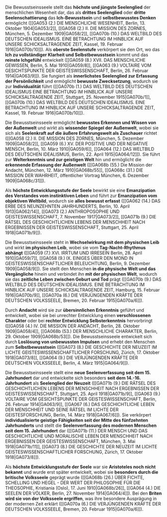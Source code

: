 
Die Bewusstseinsseele stellt das **höchste und jüngste Seelenglied** der menschlichen Wesenheit dar, das als **drittes Seelenglied** oder **dritte Seelenschattierung** das **Ich-Bewusstsein** und **selbstbewusstes Denken** ermöglicht ([[GA053 (2.) DIE MENSCHLICHE WESENHEIT, Berlin, 13. Oktober 1904|GA053/2]], [[GA058 (2.) II. DIE MISSION DES ZORNES, München, 5. Dezember 1909|GA058/2]], [[GA070b (10.) DAS WELTBILD DES DEUTSCHEN IDEALISMUS. EINE BETRACHTUNG IM HINBLICK AUF UNSERE SCHICKSALTRAGENDE ZEIT, Kassel, 19. Februar 1916|GA070b/10]]). Als **oberste Seelenstufe** verkörpert sie den Ort, wo das **Ich zu vollständiger Klarheit und Selbstbewusstsein** kommt und das **reinste Ichgefühl** entwickelt ([[GA059 (8.) XVII. DAS MENSCHLICHE GEWISSEN, Berlin, 5. Mai 1910|GA059/8]], [[GA063 (9.) VOLTAIRE VOM GESICHTSPUNKTE DER GEISTESWISSENSCHAFT, Berlin, 26. Februar 1914|GA063/9]]). Sie fungiert als **innerlichstes Seelenglied zur Erfassung der Persönlichkeit** und ermöglicht **bewusste Zwecksetzung**, wodurch sie zur **Individualität** führt ([[GA070b (1.) DAS WELTBILD DES DEUTSCHEN IDEALISMUS EINE BETRACHTUNG IM HINBLICK AUF UNSERE SCHICKSALTRAGENDE ZEIT, Stuttgart, 25. November 1915|GA070b/1]], [[GA070b (10.) DAS WELTBILD DES DEUTSCHEN IDEALISMUS. EINE BETRACHTUNG IM HINBLICK AUF UNSERE SCHICKSALTRAGENDE ZEIT, Kassel, 19. Februar 1916|GA070b/10]]).

Die Bewusstseinsseele ermöglicht **bewusstes Erkennen und Wissen von der Außenwelt** und wirkt als **wissender Spiegel der Außenwelt**, wobei sie sich als **Seelenkraft auf die äußere Erfahrungswelt als Zuschauer** richtet ([[GA058 (2.) II. DIE MISSION DES ZORNES, München, 5. Dezember 1909|GA058/2]], [[GA059 (6.) XV. DER POSITIVE UND DER NEGATIVE MENSCH, Berlin, 10. März 1910|GA059/6]], [[GA064 (12.) DAS WELTBILD DES DEUTSCHEN IDEALISMUS, Berlin, 22. April 1915|GA064/12]]). Sie führt zur **Welterkenntnis und zur geistigen Welt** hin und ermöglicht die **erkennende Erfassung der Außenwelt** ([[GA068b (55.) Die Mission der Andacht, München, 12. März 1910|GA068b/55]], [[GA068c (31.) DIE MISSION DER WAHRHEIT, öffentlicher Vortrag München, 6. Dezember 1909|GA068c/31]]).

Als **höchste Entwicklungsstufe der Seele** bewirkt sie eine **Emanzipation des Verstandes vom instinktiven Leben** und führt zur **Emanzipation vom objektiven Weltbild**, wodurch sie **alles bewusst erfasst** ([[GA062 (14.) DAS ERBE DES NEUNZEHNTEN JAHRHUNDERTS, Berlin, 10. April 1913|GA062/14]], [[GA073 (2.) ANTHROPOSOPHIE UND GEISTESWISSENSCHAFT, 7. November 1917|GA073/2]], [[GA071b (9.) DIE RÄTSEL DES GESCHICHTLICHEN LEBENS DER MENSCHHEIT NACH ERGEBNISSEN DER GEISTESWISSENSCHAFT, Stuttgart, 25. April 1918|GA071b/9]]).

Die Bewusstseinsseele steht in **Wechselwirkung mit dem physischen Leib** und wirkt **im physischen Leib**, wobei sie vom **Tag-Nacht-Rhythmus abhängt** ([[GA059 (7.) XVI. IRRTUM UND IRRESEIN Berlin, 28. April 1910|GA059/7]], [[GA058 (9.) IX. EINIGES ÜBER DEN MOND IN GEISTESWISSENSCHAFTLICHER BELEUCHTUNG, Berlin, 9. Dezember 1909|GA058/9]]). Sie stellt den Menschen **in die physische Welt und das Vergängliche** hinein und verbindet ihn **mit der physischen Welt**, wodurch sie das **zeitliche Leben zwischen Geburt und Tod** prägt ([[GA070b (9.) DAS WELTBILD DES DEUTSCHEN IDEALISMUS. EINE BETRACHTUNG IM HINBLICK AUF UNSERE SCHICKSALTRAGENDE ZEIT, Hamburg, 15. Februar 1916|GA070b/9]], [[GA070a (6.) DIE VERJÜNGENDEN KRÄFTE DER DEUTSCHEN VOLKSSEELE, Bremen, 20. Februar 1915|GA070a/6]]).

Durch **Andacht** wird sie zur **übersinnlichen Erkenntnis** geführt und entwickelt, wobei sie bei unrechter Entwicklung einen **verschlossenen Charakter** oder bei **rechter Entwicklung Selbsterkenntnis** hervorbringt ([[GA058 (4.) IV. DIE MISSION DER ANDACHT, Berlin, 28. Oktober 1909|GA058/4]], [[GA068b (53.) DER MENSCHLICHE CHARAKTER, Berlin, 29. Oktober 1909|GA068b/53]]). Die Bewusstseinsseele entwickelt sich durch **Loslösung von unbewussten Impulsen** und erhebt den Menschen zum **Selbstbewusstsein** ([[GA073 (8.) DIE GESCHICHTE DER NEUZEIT IM LICHTE GEISTESWISSENSCHAFTLICHER FORSCHUNG, Zürich, 17. Oktober 1918|GA073/8]], [[GA064 (9.) DIE VERJÜNGENDEN KRÄFTE DER DEUTSCHEN VOLKSSEELE, Berlin, 4. März 1915|GA064/9]]).

Die Bewusstseinsseele stellt eine **neue Seelenverfassung seit dem 15. Jahrhundert** dar und entwickelte sich besonders **seit dem 14.-16. Jahrhundert** als **Seelenglied der Neuzeit** ([[GA071b (9.) DIE RÄTSEL DES GESCHICHTLICHEN LEBENS DER MENSCHHEIT NACH ERGEBNISSEN DER GEISTESWISSENSCHAFT, Stuttgart, 25. April 1918|GA071b/9]], [[GA063 (9.) VOLTAIRE VOM GESICHTSPUNKTE DER GEISTESWISSENSCHAFT, Berlin, 26. Februar 1914|GA063/9]], [[GA067 (6.) DAS GESCHICHTLICHE LEBEN DER MENSCHHEIT UND SEINE RÄTSEL IM LICHTE DER GEISTESFORSCHUNG, Berlin, 14. März 1918|GA067/6]]). Sie verkörpert **individualisierte geistige Fähigkeiten seit der Mitte des fünfzehnten Jahrhunderts** und stellt die **Seelenverfassung des modernen Menschen seit dem 15. Jahrhundert** dar ([[GA071b (11.) DER MENSCH UND DAS GESCHICHTLICHE UND MORALISCHE LEBEN DER MENSCHHEIT NACH ERGEBNISSEN DER GEISTESWISSENSCHAFT, München, 3. Mai 1918|GA071b/11]], [[GA073 (8.) DIE GESCHICHTE DER NEUZEIT IM LICHTE GEISTESWISSENSCHAFTLICHER FORSCHUNG, Zürich, 17. Oktober 1918|GA073/8]]).

Als **höchste Entwicklungsstufe der Seele** war sie **Aristoteles noch nicht bekannt** und wurde erst später entwickelt, wobei sie **besonders durch die britische Volksseele** geprägt wurde ([[GA068b (26.) ÜBER FICHTE, SCHELLING UND HEGEL - DER WERT DER PHILOSOPHIE FÜR DIE THEOSOPHIE, Kristiania (Oslo), 17. Juni 1910|GA068b/26]], [[GA064 (4.) DIE SEELEN DER VÖLKER, Berlin, 27. November 1914|GA064/4]]). Bei den **Briten wird sie von der Volksseele ergriffen**, was ihre besondere Ausprägung in der modernen Zeit erklärt ([[GA070a (6.) DIE VERJÜNGENDEN KRÄFTE DER DEUTSCHEN VOLKSSEELE, Bremen, 20. Februar 1915|GA070a/6]]).
